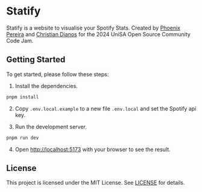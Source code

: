 # Statify

Statify is a website to visualise your Spotify Stats. Created by [Phoenix Pereira](https://github.com/phoenixpereira) and [Christian Dianos](https://github.com/ChristianDianos) for the 2024 UniSA Open Source Community Code Jam.

## Getting Started

To get started, please follow these steps:

1. Install the dependencies.

```bash
pnpm install
```

2. Copy `.env.local.example` to a new file `.env.local` and set the Spotify api key.

3. Run the development server.

```bash
pnpm run dev
```

4. Open [http://localhost:5173](http://localhost:5173) with your browser to see the result.

## License

This project is licensed under the MIT License.
See [LICENSE](LICENSE) for details.
